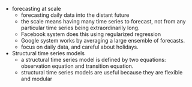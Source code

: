 * forecasting at scale
    * forecasting daily data into the distant future
    * the scale means having many time series to forecast, not from any particular time series being extraordinarily long. 
    * Facebook system does this using regularized regression
    * Google system works by averaging a large ensemble of forecasts. 
    * focus on daily data, and careful about holidays. 
* Structural time series models 
    * a structural time series model is defined by two equations: observation equation and transition equation. 
    * structural time series models are useful because they are flexible and modular

